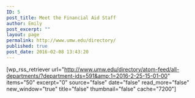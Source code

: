 ```yaml
---
ID: 5
post_title: Meet the Financial Aid Staff
author: Emily
post_excerpt: ""
layout: page
permalink: http://www.umw.edu/directory/
published: true
post_date: 2016-02-08 13:43:20
---
```

[wp_rss_retriever url="http://www.umw.edu/directory/atom-feed/all-departments/?department-ids=591&amp;1=2016-2-25-15-01-00" items="50" excerpt="0" source="false" date="false" read_more="false" new_window="true" title="false" thumbnail="false" cache="7200"]